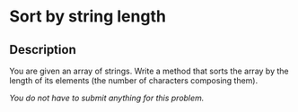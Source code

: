 # Sort by string length

## Description
You are given an array of strings. Write a method that sorts the array by the length of its elements (the number of characters composing them).

_You do not have to submit anything for this problem._
